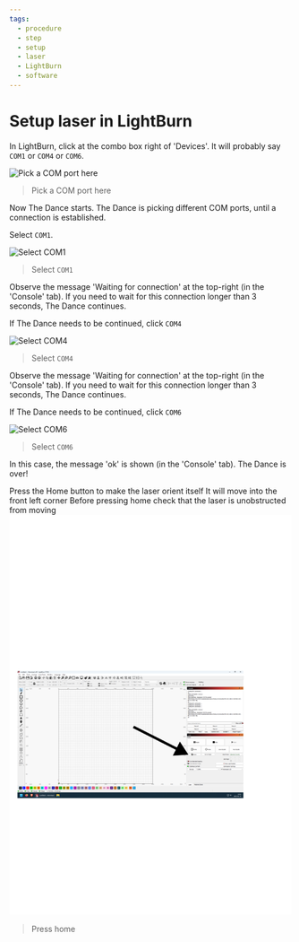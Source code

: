```yaml
---
tags:
  - procedure
  - step
  - setup
  - laser
  - LightBurn
  - software
---
```


# Setup laser in LightBurn

In LightBurn, click at the combo box right of 'Devices'.
It will probably say `COM1` or `COM4` or `COM6`.

![Pick a COM port here](lightburn_pick_com_port.png)

> Pick a COM port here

Now The Dance starts. The Dance is picking different COM ports,
until a connection is established.

Select `COM1`.

![Select `COM1`](lightburn_com1.png)

> Select `COM1`

Observe the message 'Waiting for connection' at the top-right
(in the 'Console' tab).
If you need to wait for this connection longer than 3 seconds, The Dance
continues.

If The Dance needs to be continued, click `COM4`

![Select `COM4`](lightburn_com4.png)

> Select `COM4`

Observe the message 'Waiting for connection' at the top-right
(in the 'Console' tab).
If you need to wait for this connection longer than 3 seconds, The Dance
continues.

If The Dance needs to be continued, click `COM6`

![Select `COM6`](lightburn_com6.png)

> Select `COM6`

In this case, the message 'ok' is shown (in the 'Console' tab).
The Dance is over!

Press the Home button to make the laser orient itself
It will move into the front left corner
Before pressing home check that the laser is unobstructed from moving
![Press the home button`](lightburn_home_button.png)
>Press home

